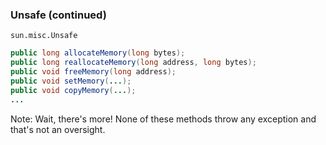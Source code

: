 <!-- markdownlint-disable MD041 -->

### Unsafe (continued)

`sun.misc.Unsafe`

```java
public long allocateMemory(long bytes);
public long reallocateMemory(long address, long bytes);
public void freeMemory(long address);
public void setMemory(...);
public void copyMemory(...);
...
```

Note: Wait, there's more! None of these methods throw any exception
and that's not an oversight.
